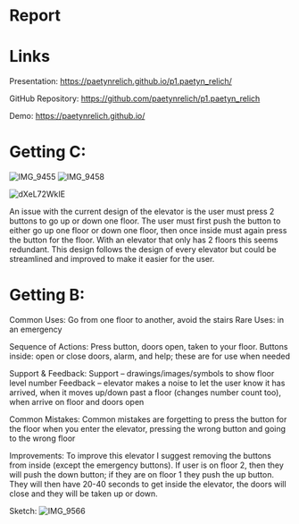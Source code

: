 # Report 

# Links

Presentation: https://paetynrelich.github.io/p1.paetyn_relich/

GitHub Repository: https://github.com/paetynrelich/p1.paetyn_relich 

Demo: https://paetynrelich.github.io/

# Getting C:

![IMG_9455](https://user-images.githubusercontent.com/85192568/192843292-5b1dbfe9-ecf8-4029-88fa-560077f2a74b.jpg)
![IMG_9458](https://user-images.githubusercontent.com/85192568/192843295-d6549bf3-3df3-4600-9191-de9f40298fef.jpg)

![dXeL72WkIE](https://user-images.githubusercontent.com/85192568/192862176-82f7267e-3dbd-49d4-ac28-ddf8a3adbc59.gif)


An issue with the current design of the elevator is the user must press 2 buttons to go up or down one floor. The user must first push the button to either go up one floor or down one floor, then once inside must again press the button for the floor. With an elevator that only has 2 floors this seems redundant. This design follows the design of every elevator but could be streamlined and improved to make it easier for the user. 

# Getting B: 

Common Uses: Go from one floor to another, avoid the stairs
Rare Uses: in an emergency

Sequence of Actions: 
Press button, doors open, taken to your floor.
Buttons inside: open or close doors, alarm, and help; these are for use when needed

Support & Feedback:
Support – drawings/images/symbols to show floor level number
Feedback – elevator makes a noise to let the user know it has arrived, when it moves up/down past a floor (changes number count too), when arrive on floor and doors open

Common Mistakes:
Common mistakes are forgetting to press the button for the floor when you enter the elevator, pressing the wrong button and going to the wrong floor

Improvements: 
To improve this elevator I suggest removing the buttons from inside (except the emergency buttons). If user is on floor 2, then they will push the down button; if they are on floor 1 they push the up button. They will then have 20-40 seconds to get inside the elevator, the doors will close and they will be taken up or down.

Sketch:
![IMG_9566](https://user-images.githubusercontent.com/85192568/192850733-02f9ab15-61ab-4b8d-9144-47de77d2eb11.jpg)


